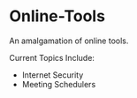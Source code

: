 # Online-Tools
An amalgamation of online tools.

Current Topics Include:
- Internet Security
- Meeting Schedulers
